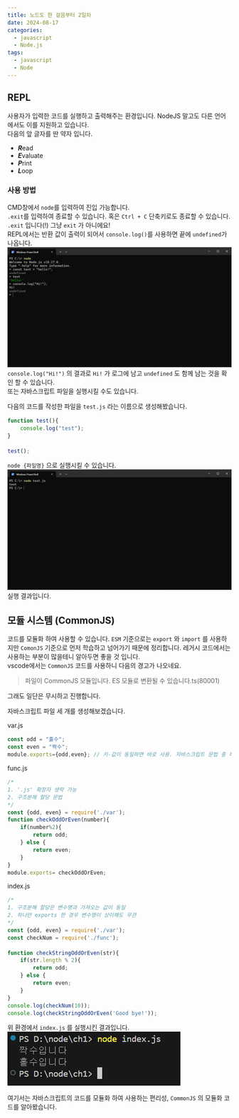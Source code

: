 ```yaml
---
title: 노드도 한 걸음부터 2일차
date: 2024-08-17
categories:
  - javascript
  - Node.js
tags:
  - javascript
  - Node
---
```

## REPL
사용자가 입력한 코드를 실행하고 출력해주는 환경입니다.  NodeJS 말고도 다른 언어에서도 이를 지원하고 있습니다.  
다음의 앞 글자를 딴 약자 입니다.
- ***R***ead
- ***E***valuate
- ***P***rint
- ***L***oop

### 사용 방법
CMD창에서 `node`를 입력하여 진입 가능합니다.  
`.exit`를 입력하여 종료할 수 있습니다. 혹은 `Ctrl + C` 단축키로도 종료할 수 있습니다.  
`.exit` 입니다(!) 그냥 `exit` 가 아니에요!  
REPL에서는 반환 값이 출력이 되어서 `console.log()`를 사용하면 끝에 `undefined`가 나옵니다.  
![](assets/img/screenshot/Pasted%20image%2020240817204147.png)  
`console.log("Hi!")` 의 결과로 `Hi!` 가 로그에 남고 `undefined` 도 함께 남는 것을 확인 할 수 있습니다.  
또는 자바스크립트 파일을 실행시킬 수도 있습니다.  

다음의 코드를 작성한 파일을 `test.js` 라는 이름으로 생성해봤습니다.
```javascript
function test(){
	console.log("test");
}

test();
```

`node {파일명}` 으로 실행시킬 수 있습니다.  
![](assets/img/screenshot/Pasted%20image%2020240817204544.png)  
실행 결과입니다.  

## 모듈 시스템 (CommonJS)
코드를 모듈화 하여 사용할 수 있습니다.
`ESM` 기준으로는 `export` 와 `import` 를 사용하지만 `ComonJS` 기준으로 먼저 학습하고 넘어가기 때문에 정리합니다. 레거시 코드에서는 사용하는 부분이 많을테니 알아두면 좋을 것 입니다.  
vscode에서는 `CommonJS` 코드를 사용하니 다음의 경고가 나오네요.  

> 파일이 CommonJS 모듈입니다. ES 모듈로 변환될 수 있습니다.ts(80001)

그래도 일단은 무시하고 진행합니다.  

자바스크립트 파일 세 개를 생성해보겠습니다.

var.js
```javascript
const odd = "홀수";
const even = "짝수";
module.exports={odd,even}; // 키-값이 동일하면 바로 사용. 자바스크립트 문법 중 하나
```

func.js
```javascript
/*
1. '.js' 확장자 생략 가능
2. 구조분해 할당 문법
*/
const {odd, even} = require('./var');
function checkOddOrEven(number){
    if(number%2){
        return odd;
    } else {
        return even;
    }
} 
module.exports= checkOddOrEven;
```

index.js
```javascript
/*
1. 구조분해 할당은 변수명과 가져오는 값이 동일
2. 하나만 exports 한 경우 변수명이 상이해도 무관
*/
const {odd, even} = require('./var');
const checkNum = require('./func');

function checkStringOddOrEven(str){
    if(str.length % 2){
        return odd;
    } else {
        return even;
    }
}
console.log(checkNum(10));
console.log(checkStringOddOrEven('Good bye!'));
```

위 환경에서 `index.js` 를 실행시킨 결과입니다.
![](assets/img/screenshot/Pasted%20image%2020240817211925.png)  

여기서는 자바스크립트의 코드를 모듈화 하여 사용하는 편리성, `CommonJS` 의 모듈화 코드를 알아봤습니다.  
